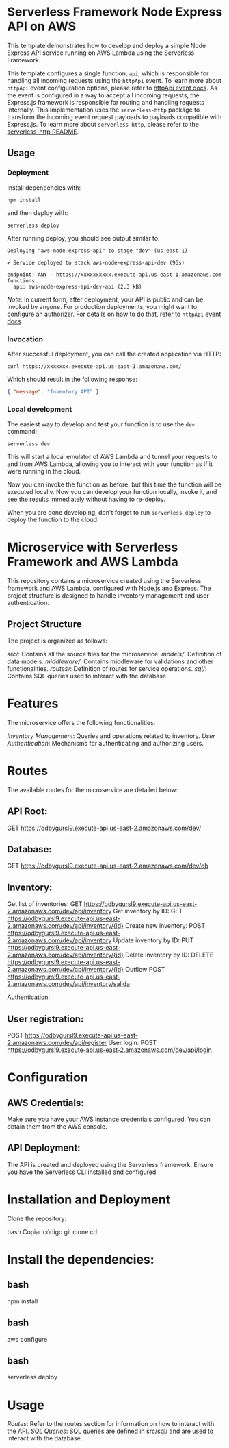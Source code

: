 <!--
title: 'Serverless Framework Node Express API on AWS'
description: 'This template demonstrates how to develop and deploy a simple Node Express API running on AWS Lambda using the Serverless Framework.'
layout: Doc
framework: v4
platform: AWS
language: nodeJS
priority: 1
authorLink: 'https://github.com/serverless'
authorName: 'Serverless, Inc.'
authorAvatar: 'https://avatars1.githubusercontent.com/u/13742415?s=200&v=4'
-->

# Serverless Framework Node Express API on AWS

This template demonstrates how to develop and deploy a simple Node Express API service running on AWS Lambda using the Serverless Framework.

This template configures a single function, `api`, which is responsible for handling all incoming requests using the `httpApi` event. To learn more about `httpApi` event configuration options, please refer to [httpApi event docs](https://www.serverless.com/framework/docs/providers/aws/events/http-api/). As the event is configured in a way to accept all incoming requests, the Express.js framework is responsible for routing and handling requests internally. This implementation uses the `serverless-http` package to transform the incoming event request payloads to payloads compatible with Express.js. To learn more about `serverless-http`, please refer to the [serverless-http README](https://github.com/dougmoscrop/serverless-http).

## Usage

### Deployment

Install dependencies with:

```
npm install
```

and then deploy with:

```
serverless deploy
```

After running deploy, you should see output similar to:

```
Deploying "aws-node-express-api" to stage "dev" (us-east-1)

✔ Service deployed to stack aws-node-express-api-dev (96s)

endpoint: ANY - https://xxxxxxxxxx.execute-api.us-east-1.amazonaws.com
functions:
  api: aws-node-express-api-dev-api (2.3 kB)
```

_Note_: In current form, after deployment, your API is public and can be invoked by anyone. For production deployments, you might want to configure an authorizer. For details on how to do that, refer to [`httpApi` event docs](https://www.serverless.com/framework/docs/providers/aws/events/http-api/).

### Invocation

After successful deployment, you can call the created application via HTTP:

```
curl https://xxxxxxx.execute-api.us-east-1.amazonaws.com/
```

Which should result in the following response:

```json
{ "message": "Inventory API" }
```

### Local development

The easiest way to develop and test your function is to use the `dev` command:

```
serverless dev
```

This will start a local emulator of AWS Lambda and tunnel your requests to and from AWS Lambda, allowing you to interact with your function as if it were running in the cloud.

Now you can invoke the function as before, but this time the function will be executed locally. Now you can develop your function locally, invoke it, and see the results immediately without having to re-deploy.

When you are done developing, don't forget to run `serverless deploy` to deploy the function to the cloud.


# Microservice with Serverless Framework and AWS Lambda
This repository contains a microservice created using the Serverless framework and AWS Lambda, 
configured with Node.js and Express. The project structure is designed to handle inventory
 management and user authentication.

## Project Structure
The project is organized as follows:

_src/_: Contains all the source files for the microservice.
_models/_: Definition of data models.
_middleware/_: Contains middleware for validations and other functionalities.
_routes/_: Definition of routes for service operations.
_sql/_: Contains SQL queries used to interact with the database.

# Features
The microservice offers the following functionalities:

_Inventory Management_: Queries and operations related to inventory.
_User Authentication_: Mechanisms for authenticating and authorizing users.

# Routes
The available routes for the microservice are detailed below:

## API Root:
GET https://odbygursl9.execute-api.us-east-2.amazonaws.com/dev/

## Database:
GET https://odbygursl9.execute-api.us-east-2.amazonaws.com/dev/db

## Inventory:
Get list of inventories:
GET https://odbygursl9.execute-api.us-east-2.amazonaws.com/dev/api/inventory
Get inventory by ID:
GET https://odbygursl9.execute-api.us-east-2.amazonaws.com/dev/api/inventory/{id}
Create new inventory:
POST https://odbygursl9.execute-api.us-east-2.amazonaws.com/dev/api/inventory
Update inventory by ID:
PUT https://odbygursl9.execute-api.us-east-2.amazonaws.com/dev/api/inventory/{id}
Delete inventory by ID:
DELETE https://odbygursl9.execute-api.us-east-2.amazonaws.com/dev/api/inventory/{id}
Outflow
POST https://odbygursl9.execute-api.us-east-2.amazonaws.com/dev/api/inventory/salida

Authentication:
## User registration:
POST https://odbygursl9.execute-api.us-east-2.amazonaws.com/dev/api/register
User login:
POST https://odbygursl9.execute-api.us-east-2.amazonaws.com/dev/api/login

# Configuration
## AWS Credentials: 
Make sure you have your AWS instance credentials configured. You can obtain them from the AWS console.

## API Deployment: 
The API is created and deployed using the Serverless framework. Ensure you have the Serverless CLI installed and configured.

# Installation and Deployment
Clone the repository:

bash
Copiar código
git clone <repository-URL>
cd <repository-name>

# Install the dependencies:
## bash
  npm install

## bash
  aws configure

## bash

serverless deploy

# Usage
_Routes_: Refer to the routes section for information on how to interact with the API.
_SQL Queries_: SQL queries are defined in src/sql/ and are used to interact with the database.

